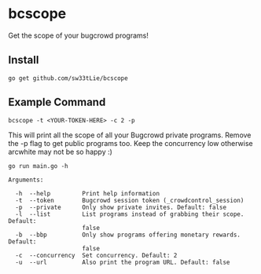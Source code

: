 # bcscope
Get the scope of your bugcrowd programs!

## Install
```
go get github.com/sw33tLie/bcscope
```

## Example Command
```
bcscope -t <YOUR-TOKEN-HERE> -c 2 -p
```
This will print all the scope of all your Bugcrowd private programs.
Remove the -p flag to get public programs too.
Keep the concurrency low otherwise arcwhite may not be so happy :)

```
go run main.go -h

Arguments:

  -h  --help         Print help information
  -t  --token        Bugcrowd session token (_crowdcontrol_session)
  -p  --private      Only show private invites. Default: false
  -l  --list         List programs instead of grabbing their scope. Default:
                     false
  -b  --bbp          Only show programs offering monetary rewards. Default:
                     false
  -c  --concurrency  Set concurrency. Default: 2
  -u  --url          Also print the program URL. Default: false

```

